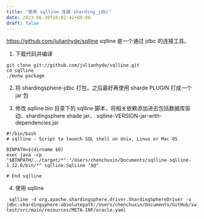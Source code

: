 ```yaml
---
title: "使用 sqlline 连接 sharding_jdbc"
date: 2023-06-30T16:02:42+08:00
draft: false
---
```


https://github.com/julianhyde/sqlline
sqlline 是一个通过 jdbc 的连接工具。

1. 下载代码并编译
```
git clone git://github.com/julianhyde/sqlline.git
cd sqlline
./mvnw package
```

2. 将 shardingsphere-jdbc 打包，之后最好再使用 sharde PLUGIN 打成一个 jar 包

3. 修改 sqlline bin 目录下的 sqlline 脚本，将相关依赖添加进去包括数据库驱动、shardingsphere shade jar、 sqlline-VERSION-jar-with-dependencies.jar
```
#!/bin/bash
# sqlline - Script to launch SQL shell on Unix, Linux or Mac OS

BINPATH=$(dirname $0)
exec java -cp "$BINPATH/../target/*":"/Users/chenchuxin/Documents/sqlline-sqlline-1.12.0/bin/*" sqlline.SqlLine "$@"

# End sqlline
```

4. 使用 sqlline
```
 sqlline -d org.apache.shardingsphere.driver.ShardingSphereDriver -u jdbc:shardingsphere:absolutepath:/Users/chenchuxin/Documents/GitHub/sw-test/src/main/resources/META-INF/oracle.yaml
```


